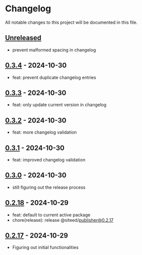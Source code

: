 # Changelog

All notable changes to this project will be documented in this file.

## [Unreleased]

- prevent malformed spacing in changelog
## [0.3.4] - 2024-10-30
- feat: prevent duplicate changelog entries

## [0.3.3] - 2024-10-30

- feat: only update current version in changelog

## [0.3.2] - 2024-10-30

- feat: more changelog validation

## [0.3.1] - 2024-10-30

- feat: improved changelog validation

## [0.3.0] - 2024-10-30

- still figuring out the release process

## [0.2.18] - 2024-10-29

- feat: default to current active package
- chore(release): release @siteed/publisher@0.2.17

## [0.2.17] - 2024-10-29

- Figuring out initial functionalities

[unreleased]: https://github.com/deeeed/universe/compare/@siteed/publisher@@siteed/publisher@0.3.4...HEAD
[0.3.4]: https://github.com/deeeed/universe/compare/@siteed/publisher@@siteed/publisher@0.3.3...@siteed/publisher@@siteed/publisher@0.3.4
[0.3.3]: https://github.com/deeeed/universe/compare/@siteed/publisher@@siteed/publisher@0.3.2...@siteed/publisher@@siteed/publisher@0.3.3
[0.3.2]: https://github.com/deeeed/universe/compare/@siteed/publisher@@siteed/publisher@0.3.2...@siteed/publisher@@siteed/publisher@0.3.2
[0.3.2]: https://github.com/deeeed/universe/compare/@siteed/publisher@@siteed/publisher@0.3.1...@siteed/publisher@@siteed/publisher@0.3.2
[0.3.1]: https://github.com/deeeed/universe/compare/@siteed/publisher@@siteed/publisher@0.3.0...@siteed/publisher@@siteed/publisher@0.3.1
[0.3.0]: https://github.com/deeeed/universe/compare/@siteed/publisher@@siteed/publisher@0.2.18...@siteed/publisher@@siteed/publisher@0.3.0
[0.2.18]: https://github.com/deeeed/universe/compare/@siteed/publisher@@siteed/publisher@0.2.17...@siteed/publisher@@siteed/publisher@0.2.18
[0.2.17]: https://github.com/deeeed/universe/compare/@siteed/publisher@@siteed/publisher@0.3.1...@siteed/publisher@@siteed/publisher@0.2.17
